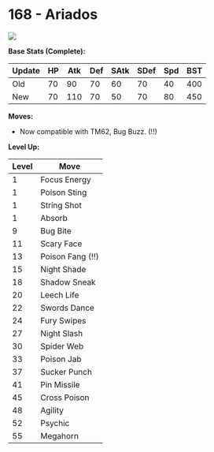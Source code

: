 # 168 - Ariados
![][168]

**Base Stats (Complete):**

Update | HP | Atk | Def | SAtk | SDef | Spd | BST
---    | ---| --- | --- | ---  | ---  | --- | ---
Old    | 70 |  90 |  70 |  60  |  70  |  40  |  400
New    | 70 |  110 |  70 |  50  |  70  |  80  |  450

**Moves:**

 - Now compatible with TM62, Bug Buzz. (!!)

**Level Up:**

Level | Move
---   | ---
  1   | Focus Energy
  1   | Poison Sting
  1   | String Shot
  1   | Absorb
  9   | Bug Bite
 11   | Scary Face
 13   | Poison Fang (!!)
 15   | Night Shade
 18   | Shadow Sneak
 20   | Leech Life
 22   | Swords Dance
 24   | Fury Swipes
 27   | Night Slash
 30   | Spider Web
 33   | Poison Jab
 37   | Sucker Punch
 41   | Pin Missile
 45   | Cross Poison
 48   | Agility
 52   | Psychic
 55   | Megahorn



[168]: /img/pokemon/168.png
